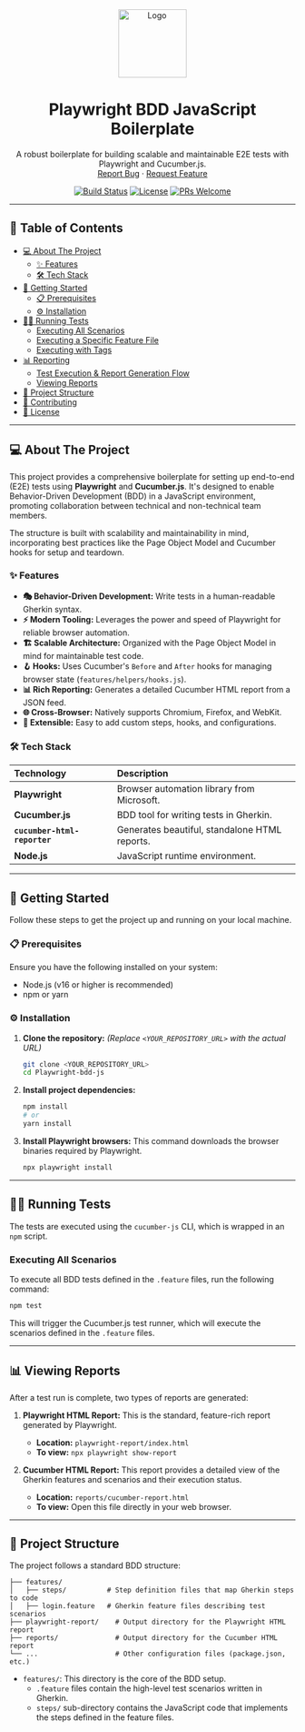 <div align="center">
  <a href="#">
    <img src="https://playwright.dev/img/playwright-logo.svg" alt="Logo" width="120" height="120">
  </a>
  <h1 align="center">Playwright BDD JavaScript Boilerplate</h1>
  <p align="center">
    A robust boilerplate for building scalable and maintainable E2E tests with Playwright and Cucumber.js.
    <br />
    <a href=#">Report Bug</a>
    ·
    <a href="#">Request Feature</a>
  </p>
</div>

<!-- Badges -->
<div align="center">

[![Build Status](https://img.shields.io/github/actions/workflow/status/your-username/your-repo/ci.yml?branch=main&style=for-the-badge)](https://github.com/your-username/your-repo/actions)
[![License](https://img.shields.io/github/license/your-username/your-repo?style=for-the-badge)](https://github.com/your-username/your-repo/blob/main/LICENSE)
[![PRs Welcome](https://img.shields.io/badge/PRs-welcome-brightgreen.svg?style=for-the-badge)](http://makeapullrequest.com)

</div>

---

## 📖 Table of Contents

- [💻 About The Project](#-about-the-project)
  - [✨ Features](#-features)
  - [🛠️ Tech Stack](#️-tech-stack)
- [🚀 Getting Started](#-getting-started)
  - [📋 Prerequisites](#-prerequisites)
  - [⚙️ Installation](#️-installation)
- [🏃‍♂️ Running Tests](#️-running-tests)
  - [Executing All Scenarios](#executing-all-scenarios)
  - [Executing a Specific Feature File](#executing-a-specific-feature-file)
  - [Executing with Tags](#executing-with-tags)
- [📊 Reporting](#-reporting)
  - [Test Execution & Report Generation Flow](#test-execution--report-generation-flow)
  - [Viewing Reports](#viewing-reports)
- [📁 Project Structure](#-project-structure)
- [🤝 Contributing](#-contributing)
- [📝 License](#-license)

---

## 💻 About The Project

This project provides a comprehensive boilerplate for setting up end-to-end (E2E) tests using **Playwright** and **Cucumber.js**. It's designed to enable Behavior-Driven Development (BDD) in a JavaScript environment, promoting collaboration between technical and non-technical team members.

The structure is built with scalability and maintainability in mind, incorporating best practices like the Page Object Model and Cucumber hooks for setup and teardown.

### ✨ Features

*   **🎭 Behavior-Driven Development:** Write tests in a human-readable Gherkin syntax.
*   **⚡ Modern Tooling:** Leverages the power and speed of Playwright for reliable browser automation.
*   **🏗️ Scalable Architecture:** Organized with the Page Object Model in mind for maintainable test code.
*   **🪝 Hooks:** Uses Cucumber's `Before` and `After` hooks for managing browser state (`features/helpers/hooks.js`).
*   **📊 Rich Reporting:** Generates a detailed Cucumber HTML report from a JSON feed.
*   **🌐 Cross-Browser:** Natively supports Chromium, Firefox, and WebKit.
*   **🔧 Extensible:** Easy to add custom steps, hooks, and configurations.

### 🛠️ Tech Stack

| Technology                                       | Description                               |
| :----------------------------------------------- | :---------------------------------------- |
| **Playwright**          | Browser automation library from Microsoft. |
| **Cucumber.js**          | BDD tool for writing tests in Gherkin.    |
| **`cucumber-html-reporter`** | Generates beautiful, standalone HTML reports. |
| **Node.js**               | JavaScript runtime environment.           |

---

## 🚀 Getting Started

Follow these steps to get the project up and running on your local machine.

### 📋 Prerequisites

Ensure you have the following installed on your system:
*   Node.js (v16 or higher is recommended)
*   npm or yarn

### ⚙️ Installation

1.  **Clone the repository:**
    *(Replace `<YOUR_REPOSITORY_URL>` with the actual URL)*
    ```sh
    git clone <YOUR_REPOSITORY_URL>
    cd Playwright-bdd-js
    ```

2.  **Install project dependencies:**
    ```sh
    npm install
    # or
    yarn install
    ```

3.  **Install Playwright browsers:**
    This command downloads the browser binaries required by Playwright.
    ```sh
    npx playwright install
    ```

---

## 🏃‍➡️ Running Tests

The tests are executed using the `cucumber-js` CLI, which is wrapped in an `npm` script.

### Executing All Scenarios

To execute all BDD tests defined in the `.feature` files, run the following command:
```sh
npm test
```

This will trigger the Cucumber.js test runner, which will execute the scenarios defined in the `.feature` files.

---

## 📊 Viewing Reports

After a test run is complete, two types of reports are generated:

1.  **Playwright HTML Report:**
    This is the standard, feature-rich report generated by Playwright.
    -   **Location:** `playwright-report/index.html`
    -   **To view:** `npx playwright show-report`

2.  **Cucumber HTML Report:**
    This report provides a detailed view of the Gherkin features and scenarios and their execution status.
    -   **Location:** `reports/cucumber-report.html`
    -   **To view:** Open this file directly in your web browser.

---

## 📁 Project Structure

The project follows a standard BDD structure:

```
├── features/
│   ├── steps/          # Step definition files that map Gherkin steps to code
│   ├── login.feature   # Gherkin feature files describing test scenarios
├── playwright-report/    # Output directory for the Playwright HTML report
├── reports/              # Output directory for the Cucumber HTML report
└── ...                   # Other configuration files (package.json, etc.)
```

*   `features/`: This directory is the core of the BDD setup.
    *   `.feature` files contain the high-level test scenarios written in Gherkin.
    *   `steps/` sub-directory contains the JavaScript code that implements the steps defined in the feature files.